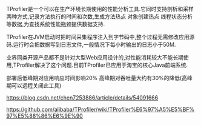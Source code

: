 TProfiler是一个可以在生产环境长期使用的性能分析工具.它同时支持剖析和采样两种方式,记录方法执行的时间和次数,生成方法热点 对象创建热点 线程状态分析等数据,为查找系统性能瓶颈提供数据支持.

TProfiler在JVM启动时把时间采集程序注入到字节码中,整个过程无需修改应用源码.运行时会把数据写到日志文件,一般情况下每小时输出的日志小于50M.

业界同类开源产品都不是针对大型Web应用设计的,对性能消耗较大不能长期使用,TProfiler解决了这个问题.目前TProfiler已应用于淘宝的核心Java前端系统.

部署后低峰期对应用响应时间影响20% 高峰期对吞吐量大约有30%的降低(高峰期可以远程关闭此工具)





https://blog.csdn.net/chen7253886/article/details/54091666  


https://github.com/alibaba/TProfiler/wiki/TProfiler%E6%97%A5%E5%BF%97%E5%88%86%E6%9E%90  




